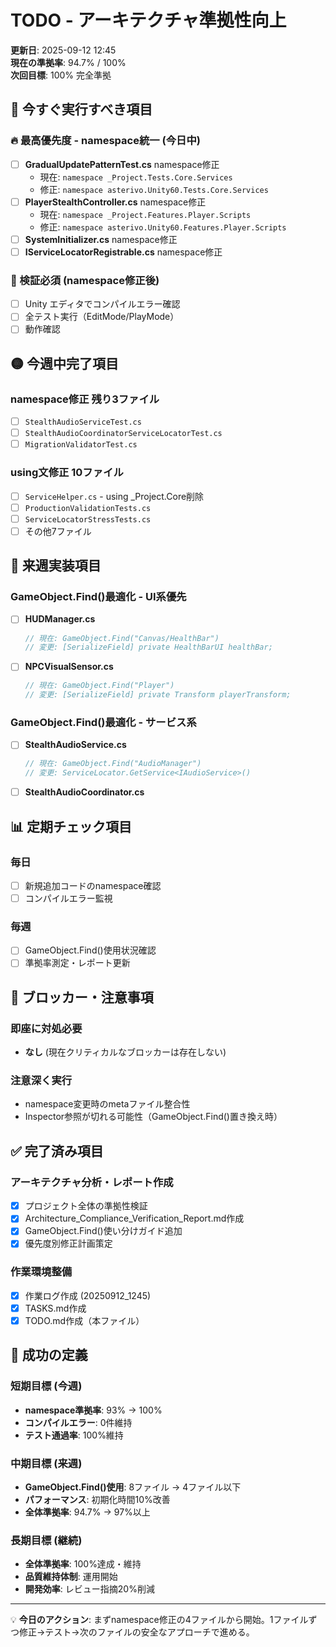 # TODO - アーキテクチャ準拠性向上 

**更新日**: 2025-09-12 12:45  
**現在の準拠率**: 94.7% / 100%  
**次回目標**: 100% 完全準拠  

## 🎯 今すぐ実行すべき項目

### 🔥 最高優先度 - namespace統一 (今日中)
- [ ] **GradualUpdatePatternTest.cs** namespace修正
  - 現在: `namespace _Project.Tests.Core.Services`
  - 修正: `namespace asterivo.Unity60.Tests.Core.Services`
- [ ] **PlayerStealthController.cs** namespace修正
  - 現在: `namespace _Project.Features.Player.Scripts` 
  - 修正: `namespace asterivo.Unity60.Features.Player.Scripts`
- [ ] **SystemInitializer.cs** namespace修正
- [ ] **IServiceLocatorRegistrable.cs** namespace修正

### 📝 検証必須 (namespace修正後)
- [ ] Unity エディタでコンパイルエラー確認
- [ ] 全テスト実行（EditMode/PlayMode）
- [ ] 動作確認

## 🟡 今週中完了項目

### namespace修正 残り3ファイル
- [ ] `StealthAudioServiceTest.cs`
- [ ] `StealthAudioCoordinatorServiceLocatorTest.cs`  
- [ ] `MigrationValidatorTest.cs`

### using文修正 10ファイル
- [ ] `ServiceHelper.cs` - using _Project.Core削除
- [ ] `ProductionValidationTests.cs`
- [ ] `ServiceLocatorStressTests.cs`
- [ ] その他7ファイル

## 🔧 来週実装項目

### GameObject.Find()最適化 - UI系優先
- [ ] **HUDManager.cs**
  ```csharp
  // 現在: GameObject.Find("Canvas/HealthBar")  
  // 変更: [SerializeField] private HealthBarUI healthBar;
  ```
- [ ] **NPCVisualSensor.cs**  
  ```csharp
  // 現在: GameObject.Find("Player")
  // 変更: [SerializeField] private Transform playerTransform;
  ```

### GameObject.Find()最適化 - サービス系
- [ ] **StealthAudioService.cs**
  ```csharp
  // 現在: GameObject.Find("AudioManager")
  // 変更: ServiceLocator.GetService<IAudioService>()
  ```
- [ ] **StealthAudioCoordinator.cs**

## 📊 定期チェック項目

### 毎日
- [ ] 新規追加コードのnamespace確認
- [ ] コンパイルエラー監視

### 毎週  
- [ ] GameObject.Find()使用状況確認
- [ ] 準拠率測定・レポート更新

## 🚨 ブロッカー・注意事項

### 即座に対処必要
- **なし** (現在クリティカルなブロッカーは存在しない)

### 注意深く実行
- namespace変更時のmetaファイル整合性
- Inspector参照が切れる可能性（GameObject.Find()置き換え時）

## ✅ 完了済み項目

### アーキテクチャ分析・レポート作成
- [x] プロジェクト全体の準拠性検証
- [x] Architecture_Compliance_Verification_Report.md作成  
- [x] GameObject.Find()使い分けガイド追加
- [x] 優先度別修正計画策定

### 作業環境整備
- [x] 作業ログ作成 (20250912_1245)
- [x] TASKS.md作成
- [x] TODO.md作成（本ファイル）

## 🎯 成功の定義

### 短期目標 (今週)
- **namespace準拠率**: 93% → 100%
- **コンパイルエラー**: 0件維持
- **テスト通過率**: 100%維持

### 中期目標 (来週)  
- **GameObject.Find()使用**: 8ファイル → 4ファイル以下
- **パフォーマンス**: 初期化時間10%改善
- **全体準拠率**: 94.7% → 97%以上

### 長期目標 (継続)
- **全体準拠率**: 100%達成・維持
- **品質維持体制**: 運用開始
- **開発効率**: レビュー指摘20%削減

---

💡 **今日のアクション**: まずnamespace修正の4ファイルから開始。1ファイルずつ修正→テスト→次のファイルの安全なアプローチで進める。
